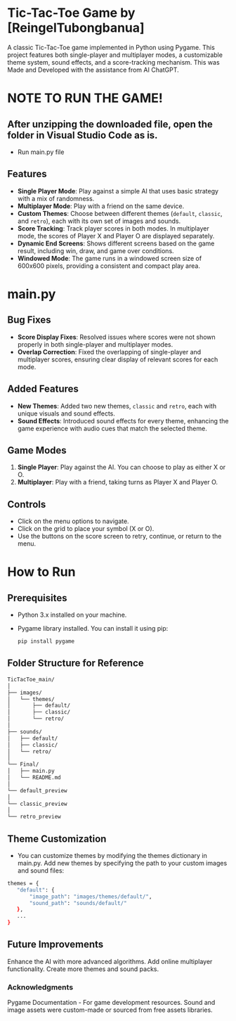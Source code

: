 # Tic-Tac-Toe Game by [ReingelTubongbanua]

A classic Tic-Tac-Toe game implemented in Python using Pygame. This project features both single-player and multiplayer modes, a customizable theme system, sound effects, and a score-tracking mechanism. This was Made and Developed with the assistance from AI ChatGPT.

# NOTE TO RUN THE GAME!
## After unzipping the downloaded file, open the folder in Visual Studio Code as is. 
- Run main.py file

## Features

- **Single Player Mode**: Play against a simple AI that uses basic strategy with a mix of randomness.
- **Multiplayer Mode**: Play with a friend on the same device.
- **Custom Themes**: Choose between different themes (`default`, `classic`, and `retro`), each with its own set of images and sounds.
- **Score Tracking**: Track player scores in both modes. In multiplayer mode, the scores of Player X and Player O are displayed separately.
- **Dynamic End Screens**: Shows different screens based on the game result, including win, draw, and game over conditions.
- **Windowed Mode**: The game runs in a windowed screen size of 600x600 pixels, providing a consistent and compact play 
area.

# main.py

## Bug Fixes

- **Score Display Fixes**: Resolved issues where scores were not shown properly in both single-player and multiplayer modes.
- **Overlap Correction**: Fixed the overlapping of single-player and multiplayer scores, ensuring clear display of relevant scores for each mode.

## Added Features

- **New Themes**: Added two new themes, `classic` and `retro`, each with unique visuals and sound effects.
- **Sound Effects**: Introduced sound effects for every theme, enhancing the game experience with audio cues that match the selected theme.

## Game Modes

1. **Single Player**: Play against the AI. You can choose to play as either X or O.
2. **Multiplayer**: Play with a friend, taking turns as Player X and Player O.

## Controls

- Click on the menu options to navigate.
- Click on the grid to place your symbol (X or O).
- Use the buttons on the score screen to retry, continue, or return to the menu.

# How to Run 

## Prerequisites

- Python 3.x installed on your machine.
- Pygame library installed. You can install it using pip:

  ```bash
  pip install pygame

## Folder Structure for Reference

 ```bash
TicTacToe_main/
│
├── images/
│   └── themes/
│       ├── default/
│       ├── classic/
│       └── retro/
│
├── sounds/
│   ├── default/
│   ├── classic/
│   └── retro/
│
└── Final/
│   ├── main.py
│   └── README.md
│
└── default_preview
│
└── classic_preview
│
└── retro_preview

```
## Theme Customization

- You can customize themes by modifying the themes dictionary in main.py. Add new themes by specifying the path to your custom images and sound files:

 ```bash
themes = {
    "default": {
        "image_path": "images/themes/default/",
        "sound_path": "sounds/default/"
    },
    ...
}

```
## Future Improvements
Enhance the AI with more advanced algorithms.
Add online multiplayer functionality.
Create more themes and sound packs.

### Acknowledgments 
Pygame Documentation - For game development resources.
Sound and image assets were custom-made or sourced from free assets libraries.
